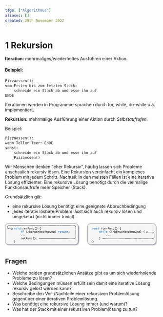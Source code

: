 ```yaml
---
tags: ["Algorithmus"]
aliases: []
created: 29th November 2022
---
```


# 1 Rekursion

**Iteration:** mehrmaliges/wiederholtes Ausführen einer Aktion.

#### Beispiel:

	Pizzaessen():
	vom Ersten bis zum letzten Stück:
		schneide ein Stück ab und esse ihn auf
	ENDE

Iterationen werden in Programmiersprachen durch for, while, do-while o.ä. implementiert.

**Rekursion:** mehrmalige Ausführung einer Aktion durch *Selbstaufrufen*.

Beispiel:

	Pizzaessen():
	wenn Teller leer: ENDE
	sonst:
		schneide ein Stück ab und esse ihn auf
		Pizzaessen()

Wir Menschen denken "eher Rekursiv", häufig lassen sich Probleme anschaulich rekursiv lösen. Eine Rekursion vereinfacht ein komplexes Problem mit jedem Schritt. Nachteil: in den meisten Fällen ist eine iterative Lösung effizienter. Eine rekursive Lösung benötigt durch die vielmalige Funktionsaufrufe mehr Speicher (Stack).

Grundsätzlich gilt:

- eine rekursive Lösung benötigt eine geeignete Abbruchbedingung
- jedes iterativ lösbare Problem lässt sich auch rekursiv lösen und umgekehrt (nicht immer trivial).
  

![Rekursion](assets/Rekursion.png)


## Fragen

- Welche beiden grundsätzlichen Ansätze gibt es um sich wiederholende Probleme zu lösen?
- Welche Bedingungen müssen erfüllt sein damit eine iterative Lösung rekursiv gelöst werden kann?
- Beschreibe den Vor-/Nachteile einer rekursiven Problemlösung gegenüber einer iterativen Problemlösung.
- Was benötigt eine rekursive Lösung immer (und warum)?
- Was hat der Stack mit einer rekursiven Problemlösung zu tun?

